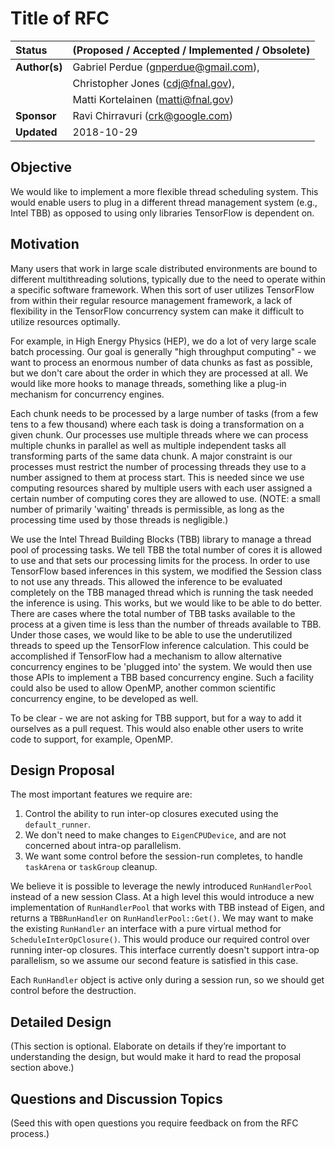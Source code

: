# Title of RFC

| Status        | (Proposed / Accepted / Implemented / Obsolete)       |
:-------------- |:---------------------------------------------------- |
| **Author(s)** | Gabriel Perdue (gnperdue@gmail.com),                 |
|               | Christopher Jones (cdj@fnal.gov),                    |
|               | Matti Kortelainen (matti@fnal.gov)                   |
| **Sponsor**   | Ravi Chirravuri (crk@google.com)                     |
| **Updated**   | 2018-10-29                                           |

## Objective

We would like to implement a more flexible thread scheduling system. This would
enable users to plug in a different thread management system (e.g., Intel TBB)
as opposed to using only libraries TensorFlow is dependent on.

## Motivation

Many users that work in large scale distributed environments are bound to
different multithreading solutions, typically due to the need to operate within
a specific software framework. When this sort of user utilizes TensorFlow from
within their regular resource management framework, a lack of flexibility in
the TensorFlow concurrency system can make it difficult to utilize resources
optimally.

For example, in High Energy Physics (HEP), we do a lot of very large scale
batch processing. Our goal is generally "high throughput computing" - we want
to process an enormous number of data chunks as fast as possible, but we don't
care about the order in which they are processed at all. We would like more
hooks to manage threads, something like a plug-in mechanism for concurrency
engines.

Each chunk needs to be processed by a large number of tasks (from a few tens to
a few thousand) where each task is doing a transformation on a given chunk. Our
processes use multiple threads where we can process multiple chunks in parallel
as well as multiple independent tasks all transforming parts of the same data
chunk. A major constraint is our processes must restrict the number of
processing threads they use to a number assigned to them at process start. This
is needed since we use computing resources shared by multiple users with each
user assigned a certain number of computing cores they are allowed to use.
(NOTE: a small number of primarily 'waiting' threads is permissible, as long as
the processing time used by those threads is negligible.)

We use the Intel Thread Building Blocks (TBB) library to manage a thread pool
of processing tasks. We tell TBB the total number of cores it is allowed to use
and that sets our processing limits for the process. In order to use TensorFlow
based inferences in this system, we modified the Session class to not use any
threads. This allowed the inference to be evaluated completely on the TBB
managed thread which is running the task needed the inference is using. This
works, but we would like to be able to do better. There are cases where the
total number of TBB tasks available to the process at a given time is less than
the number of threads available to TBB. Under those cases, we would like to be
able to use the underutilized threads to speed up the TensorFlow inference
calculation. This could be accomplished if TensorFlow had a mechanism to allow
alternative concurrency engines to be 'plugged into' the system. We would then
use those APIs to implement a TBB based concurrency engine. Such a facility
could also be used to allow OpenMP, another common scientific concurrency
engine, to be developed as well.

To be clear - we are not asking for TBB support, but for a way to add it
ourselves as a pull request. This would also enable other users to write code
to support, for example, OpenMP.

## Design Proposal

The most important features we require are:

1. Control the ability to run inter-op closures executed using the
`default_runner`.
2. We don't need to make changes to `EigenCPUDevice`, and are not concerned
about intra-op parallelism.
3. We want some control before the session-run completes, to handle `taskArena`
or `taskGroup` cleanup.

We believe it is possible to leverage the newly introduced `RunHandlerPool`
instead of a new session Class. At a high level this would introduce a new
implementation of `RunHandlerPool` that works with TBB instead of Eigen, and
returns a `TBBRunHandler` on `RunHandlerPool::Get()`. We may want to make the
existing `RunHandler` an interface with a pure virtual method for
`ScheduleInterOpClosure()`. This would produce our required control over
running inter-op closures. This interface currently doesn't support intra-op
parallelism, so we assume our second feature is satisfied in this case.

Each `RunHandler` object is active only during a session run, so we should get
control before the destruction.

## Detailed Design

(This section is optional. Elaborate on details if they’re important to
understanding the design, but would make it hard to read the proposal section
above.)

## Questions and Discussion Topics

(Seed this with open questions you require feedback on from the RFC process.)
